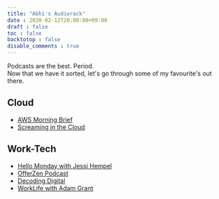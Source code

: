 ```yaml
---
title: "Abhi's Audiorack"
date : 2020-02-12T20:00:00+09:00
draft : false
toc : false
backtotop : false
disable_comments : true
---
```


Podcasts are the best. Period.  
Now that we have it sorted, let's go through some of my favourite's out there.

## Cloud
* [AWS Morning Brief](https://www.lastweekinaws.com/podcast/aws-morning-brief/)
* [Screaming in the Cloud](https://www.lastweekinaws.com/podcast/screaming-in-the-cloud/)

## Work-Tech
* [Hello Monday with Jessi Hempel](https://open.spotify.com/show/1UpjOrXiDCANThT21viw4E)  
* [OfferZen Podcast](https://www.offerzen.com/blog/offerzen-podcast-conversations-thought-leaders-tech)
* [Decoding Digital](https://www.appdirect.com/decoding-digital/homepage)
* [WorkLife with Adam Grant](https://www.ted.com/podcasts/worklife)
